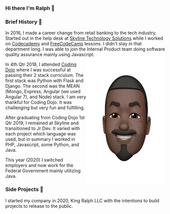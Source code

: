 ### Hi there I'm Ralph 👋

### Brief History 📜
In 2016, I made a career change from retail banking to the tech industry.  Started out in the help desk at [Skyline Technology Solutions](https://www.skylinenet.net/) while I worked on [Codecademy](https://www.codecademy.com/) and [FreeCodeCamp](https://www.freecodecamp.org/) lessons. I didn't stay in that department long. I was able to join the Internal Product team doing software quality assurance mainly using Javascript.
<img align="right" src="https://github.com/kingralph33/kingralph33/blob/main/ralph_memoji.jpg" alt="Ralph King Jr memoji" width=250px height=400px/>

In 4th Qtr 2018, I attended [Coding Dojo](https://www.codingdojo.com/) where I was successful at passing their 2 stack curriculum. The first stack was Python with Flask and Django. The second was the MEAN (Mongo, Express, Angular (we used Angular 7), and Node) stack. I am very thankful for Coding Dojo. It was challenging but very fun and fulfilling.

After graduating from Coding Dojo 1st Qtr 2019, I remained at Skyline and transitioned to Jr Dev. It varied with each project which language was used, but in summary I worked in PHP, Javascript, some Python, and Java.

This year (2020) I switched employers and now work for the Federal Government mainly utilizing Java.

### Side Projects 🚧
I started my company in 2020, King Ralph LLC with the intentions to build projects to release to the public. 


<!--
**kingralph33/kingralph33** is a ✨ _special_ ✨ repository because its `README.md` (this file) appears on your GitHub profile.

Here are some ideas to get you started:

- 🔭 I’m currently working on ...
- 🌱 I’m currently learning ...
- 👯 I’m looking to collaborate on ...
- 🤔 I’m looking for help with ...
- 💬 Ask me about ...
- 📫 How to reach me: ...
- 😄 Pronouns: ...
- ⚡ Fun fact: ...
-->
